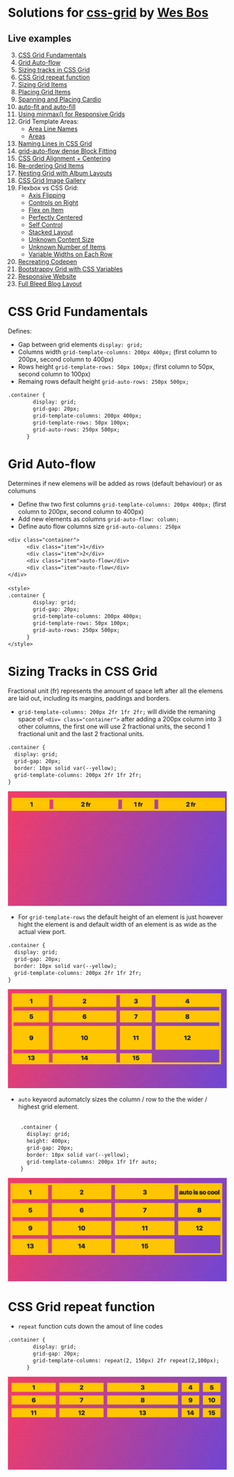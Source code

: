 # Solutions for [css-grid](https://cssgrid.io/) by [Wes Bos](https://github.com/wesbos/)

## Live examples

3.  [CSS Grid Fundamentals](#css-grid-fundamentals)
4.  [Grid Auto-flow](#grid-auto-flow)
5.  [Sizing tracks in CSS Grid](#Sizing-Tracks-in-CSS-Grid)
6.  [CSS Grid repeat function](CSS-Grid-repeat-function)
7.  [Sizing Grid Items](https://jsfiddle.net/wqs6tcuk/)
8.  [Placing Grid Items](https://jsfiddle.net/hs5xhvpp/)
9.  [Spanning and Placing Cardio](https://jsfiddle.net/2z7z6o9k/)
10. [auto-fit and auto-fill](https://jsfiddle.net/d1pLngzx/)
11. [Using minmax() for Responsive Grids](https://jsfiddle.net/xthszm2j/)
12. Grid Template Areas:
    - [Area Line Names](https://jsfiddle.net/tkyxomht/)
    - [Areas](https://jsfiddle.net/p0sn7L7v/)
13. [Naming Lines in CSS Grid](https://jsfiddle.net/ygpmn0xh/)
14. [grid-auto-flow dense Block Fitting](https://jsfiddle.net/sxj83p70/)
15. [CSS Grid Alignment + Centering](https://jsfiddle.net/eyL9a2gv/)
16. [Re-ordering Grid Items](https://jsfiddle.net/uscf9mk0/)
17. [Nesting Grid with Album Layouts](https://jsfiddle.net/yn7jak0y/)
18. [CSS Grid Image Gallery](https://jsfiddle.net/cbjzped2/)
19. Flexbox vs CSS Grid:
    - [Axis Flipping](https://jsfiddle.net/pt8hym9s/)
    - [Controls on Right](https://jsfiddle.net/4o7gavuj/)
    - [Flex on Item](https://jsfiddle.net/1u264ftd/)
    - [Perfectly Centered](https://jsfiddle.net/sgbrtrjo/)
    - [Self Control](https://jsfiddle.net/c6gg8pkn/)
    - [Stacked Layout](https://jsfiddle.net/mnfm1sw0/)
    - [Unknown Content Size](https://jsfiddle.net/4ze02bkj/)
    - [Unknown Number of Items](https://jsfiddle.net/Lg7r3jmy/)
    - [Variable Widths on Each Row](https://jsfiddle.net/qymhootd/)
20. [Recreating Codepen](https://jsfiddle.net/br6n54qt/)
21. [Bootstrappy Grid with CSS Variables](https://jsfiddle.net/gLLht2hd/)
22. [Responsive Website](https://jsfiddle.net/bh16ofp8/)
23. [Full Bleed Blog Layout](https://jsfiddle.net/j8w6v3mh/)

# CSS Grid Fundamentals

Defines:

- Gap between grid elements `display: grid;`
- Columns width `grid-template-columns: 200px 400px;` (first column to 200px, second column to 400px)
- Rows height `grid-template-rows: 50px 100px;` (first column to 50px, second column to 100px)
- Remaing rows default height `grid-auto-rows: 250px 500px;`

```
.container {
        display: grid;
        grid-gap: 20px;
        grid-template-columns: 200px 400px;
        grid-template-rows: 50px 100px;
        grid-auto-rows: 250px 500px;
      }
```

# Grid Auto-flow

Determines if new elemens will be added as rows (default behaviour) or as columuns

- Define thw two first columns `grid-template-columns: 200px 400px;` (first column to 200px, second column to 400px)
- Add new elements as columns `grid-auto-flow: column;`
- Define auto flow columns size `grid-auto-columns: 250px`

```
<div class="container">
      <div class="item">1</div>
      <div class="item">2</div>
      <div class="item">auto-flow</div>
      <div class="item">auto-flow</div>
</div>

<style>
.container {
        display: grid;
        grid-gap: 20px;
        grid-template-columns: 200px 400px;
        grid-template-rows: 50px 100px;
        grid-auto-rows: 250px 500px;
      }
</style>
```

# Sizing Tracks in CSS Grid

Fractional unit (fr) represents the amount of space left after all the elemens are laid out, including its margins, paddings and borders.

- `grid-template-columns: 200px 2fr 1fr 2fr;` will divide the remaning space of `<div= class="container">` after adding a 200px column into 3 other columns, the first one will use 2 fractional units, the second 1 fractional unit and the last 2 fractional units.

```
.container {
  display: grid;
  grid-gap: 20px;
  border: 10px solid var(--yellow);
  grid-template-columns: 200px 2fr 1fr 2fr;
}
```

![fractional-units](https://github.com/nsilverio/css-grid/blob/master/assets/images/fractional-unit.png)

- For `grid-template-rows` the default height of an element is just however hight the element is and default width of an element is as wide as the actual view port.

```
.container {
  display: grid;
  grid-gap: 20px;
  border: 10px solid var(--yellow);
  grid-template-columns: 200px 2fr 1fr 2fr;
}
```

![fractional-units2](https://github.com/nsilverio/css-grid/blob/master/assets/images/fractional-unit2.png)

- `auto` keyword automatcly sizes the column / row to the the wider / highest grid element.

```

    .container {
      display: grid;
      height: 400px;
      grid-gap: 20px;
      border: 10px solid var(--yellow);
      grid-template-columns: 200px 1fr 1fr auto;
    }

```

![fractional-units2](https://github.com/nsilverio/css-grid/blob/master/assets/images/auto-keyword.png)

# CSS Grid repeat function

- `repeat` function cuts down the amout of line codes

```
.container {
        display: grid;
        grid-gap: 20px;
        grid-template-columns: repeat(2, 150px) 2fr repeat(2,100px);
      }
```

![fractional-units2](https://github.com/nsilverio/css-grid/blob/master/assets/images/repeat-function.png)
